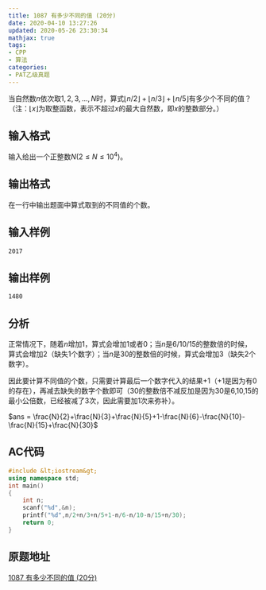 ```yaml
---
title: 1087 有多少不同的值 (20分)
date: 2020-04-10 13:27:26
updated: 2020-05-26 23:30:34
mathjax: true
tags:
- CPP
- 算法
categories:
- PAT乙级真题
---
```

当自然数$n$依次取$1,2,3,...,N$时，算式$⌊n/2⌋+⌊n/3⌋+⌊n/5⌋$有多少个不同的值？（注：$⌊x⌋$为取整函数，表示不超过$x$的最大自然数，即$x$的整数部分。）

<!--more-->

## 输入格式

输入给出一个正整数$N(2≤N≤10​^4)$。

## 输出格式

在一行中输出题面中算式取到的不同值的个数。

## 输入样例

```bash
2017
```

## 输出样例

```bash
1480
```

## 分析

正常情况下，随着$n$增加1，算式会增加1或者0；当$n$是6/10/15的整数倍的时候，算式会增加2（缺失1个数字）；当$n$是30的整数倍的时候，算式会增加3（缺失2个数字）。

因此要计算不同值的个数，只需要计算最后一个数字代入的结果+1（+1是因为有0的存在），再减去缺失的数字个数即可（30的整数倍不减反加是因为30是6,10,15的最小公倍数，已经被减了3次，因此需要加1次来弥补）。

$ans = \frac{N}{2}+\frac{N}{3}+\frac{N}{5}+1-\frac{N}{6}-\frac{N}{10}-\frac{N}{15}+\frac{N}{30}$

## AC代码

```cpp
#include &lt;iostream&gt;
using namespace std;
int main()
{
    int n;
    scanf("%d",&n);
    printf("%d",n/2+n/3+n/5+1-n/6-n/10-n/15+n/30);
    return 0;
}
```

## 原题地址

[1087 有多少不同的值 (20分)](https://pintia.cn/problem-sets/994805260223102976/problems/1038429191091781632)